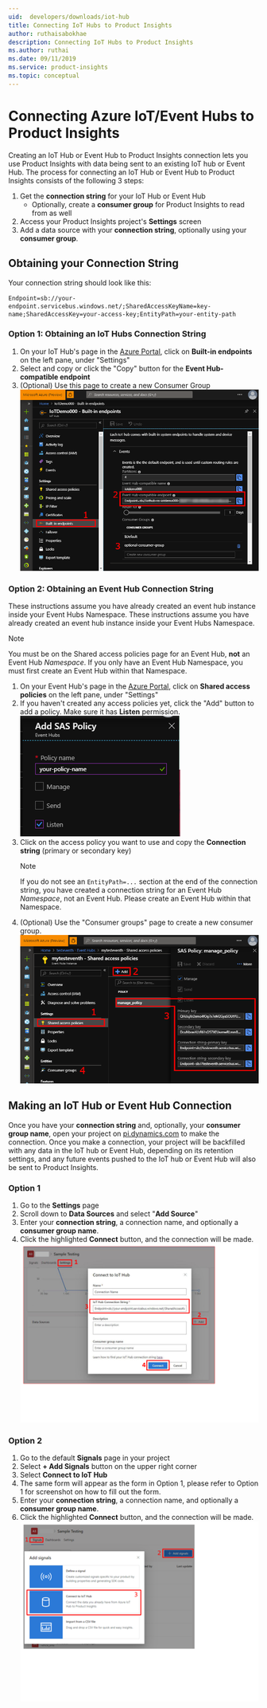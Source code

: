 ```yaml
---
uid:  developers/downloads/iot-hub
title: Connecting IoT Hubs to Product Insights
author: ruthaisabokhae
description: Connecting IoT Hubs to Product Insights
ms.author: ruthai
ms.date: 09/11/2019
ms.service: product-insights
ms.topic: conceptual
---
```


# Connecting Azure IoT/Event Hubs to Product Insights
Creating an IoT Hub or Event Hub to Product Insights connection lets you use Product Insights with data being sent to an existing IoT hub or Event Hub. The process for connecting an IoT Hub or Event Hub to Product Insights consists of the following 3 steps:

1. Get the **connection string** for your IoT Hub or Event Hub
   * Optionally, create a **consumer group** for Product Insights to read from as well
2. Access your Product Insights project's **Settings** screen
3. Add a data source with your **connection string**, optionally using your **consumer group**.

## Obtaining your Connection String
Your connection string should look like this:
```
Endpoint=sb://your-endpoint.servicebus.windows.net/;SharedAccessKeyName=key-name;SharedAccessKey=your-access-key;EntityPath=your-entity-path
```

### Option 1: Obtaining an IoT Hubs Connection String
1. On your IoT Hub's page in the [Azure Portal](https://portal.azure.com/), click on **Built-in endpoints** on the left pane, under "Settings"
2. Select and copy or click the "Copy" button for the **Event Hub-compatible endpoint**
3. (Optional) Use this page to create a new Consumer Group
    ![IoT Hub endpoint screenshot](iothub-connection-string.png)

### Option 2: Obtaining an Event Hub Connection String
These instructions assume you have already created an event hub instance inside your Event Hubs Namespace.	These instructions assume you have already created an event hub instance inside your Event Hubs Namespace.
> [!NOTE]
> You must be on the Shared access policies page for an Event Hub, **not** an Event Hub *Namespace*. If you only have an Event Hub Namespace, you must first create an Event Hub within that Namespace.

1. On your Event Hub's page in the [Azure Portal](https://portal.azure.com/), click on **Shared access policies** on the left pane, under "Settings"
2. If you haven't created any access policies yet, click the "Add" button to add a policy. Make sure it has **Listen** permission.
    ![SAS Policy screenshot](eventhub-sas-policy.png)
3. Click on the access policy you want to use and copy the **Connection string** (primary or secondary key)
    > [!NOTE]
    > If you do not see an `EntityPath=...` section at the end of the connection string, you have created a connection string for an Event Hub *Namespace*, not an Event Hub. Please create an Event Hub within that Namespace.
4. (Optional) Use the "Consumer groups" page to create a new consumer group.
    ![Event Hub connection string screenshot](eventhub-connection-string.png)


## Making an IoT Hub or Event Hub Connection
Once you have your **connection string** and, optionally, your **consumer group name**, open your project on [pi.dynamics.com](https://pi.dynamics.com/) to make the connection. Once you make a connection, your project will be backfilled with any data in the IoT hub or Event Hub, depending on its retention settings, and any future events pushed to the IoT hub or Event Hub will also be sent to Product Insights.

### Option 1
1. Go to the **Settings** page
2. Scroll down to **Data Sources** and select "**Add Source**"
3. Enter your **connection string**, a connection name, and optionally a **consumer group name**.
4. Click the highlighted **Connect** button, and the connection will be made.
    ![IoT Hub connection settings screenshot](iot-connection-settings.png)

### Option 2
1. Go to the default **Signals** page in your project
2. Select **+ Add Signals** button on the upper right corner
3. Select **Connect to IoT Hub**
4. The same form will appear as the form in Option 1, please refer to Option 1 for screenshot on how to fill out the form.
5. Enter your **connection string**, a connection name, and optionally a **consumer group name**.
6. Click the highlighted **Connect** button, and the connection will be made.
    ![IoT Hub connection signals screenshot](iot-connection-signals.png)